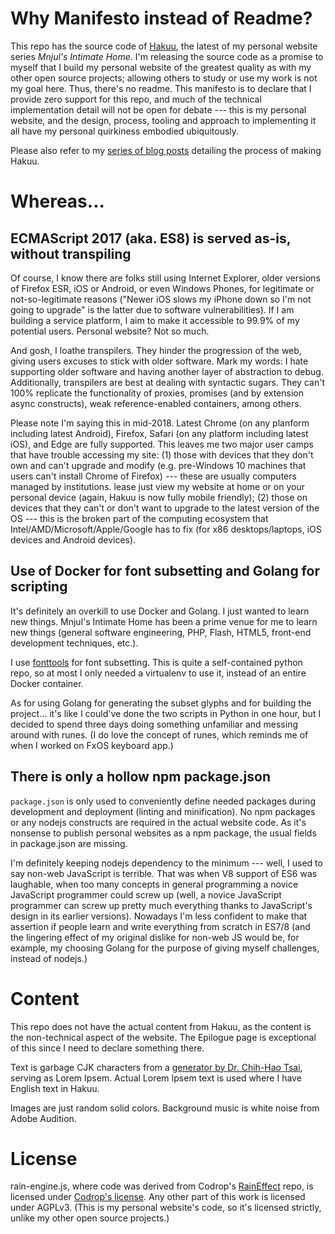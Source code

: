 # Why Manifesto instead of Readme?

This repo has the source code of [Hakuu](https://hakuu.mnjul.net/), the latest
of my personal website series *Mnjul's Intimate Home*. I'm releasing the source
code as a promise to myself that I build my personal website of the greatest
quality as with my other open source projects; allowing others to study or use
my work is not my goal here. Thus, there's no readme. This manifesto is to
declare that I provide zero support for this repo, and much of the technical
implementation detail will not be open for debate --- this is my personal
website, and the design, process, tooling and approach to implementing it all
have my personal quirkiness embodied ubiquitously.

Please also refer to my [series of blog posts](https://blogs.purincess.tw/matrixblog/2018/06/hakuu-in-the-making-0)
detailing the process of making Hakuu.

# Whereas...

## ECMAScript 2017 (aka. ES8) is served as-is, without transpiling

Of course, I know there are folks still using Internet Explorer, older versions
of Firefox ESR, iOS or Android, or even Windows Phones, for legitimate or
not-so-legitimate reasons ("Newer iOS slows my iPhone down so I'm not going to
upgrade" is the latter due to software vulnerabilities). If I am building a
service platform, I aim to make it accessible to 99.9% of my potential users.
Personal website? Not so much.

And gosh, I loathe transpilers. They hinder the progression of the web, giving
users excuses to stick with older software. Mark my words: I hate supporting
older software and having another layer of abstraction to debug.
Additionally, transpilers are best at dealing with syntactic sugars. They can't
100% replicate the functionality of proxies, promises (and by extension async
constructs), weak reference-enabled containers, among others.

Please note I'm saying this in mid-2018. Latest Chrome (on any planform
including latest Android), Firefox, Safari (on any platform including latest
iOS), and Edge are fully supported. This leaves me two major user camps that
have trouble accessing my site: (1) those with devices that they don't own and
can't upgrade and modify (e.g. pre-Windows 10 machines that users can't install
Chrome of Firefox) --- these are usually computers managed by institutions. 
lease just view my website at home or on your personal device (again, Hakuu is
now fully mobile friendly); (2) those on devices that they can't or don't want
to upgrade to the latest version of the OS --- this is the broken part of the
computing ecosystem that Intel/AMD/Microsoft/Apple/Google has to fix (for x86
desktops/laptops, iOS devices and Android devices).

## Use of Docker for font subsetting and Golang for scripting

It's definitely an overkill to use Docker and Golang. I just wanted to learn
new things. Mnjul's Intimate Home has been a prime venue for me to learn new
things (general software engineering, PHP, Flash, HTML5, front-end development
techniques, etc.).

I use [fonttools](https://github.com/fonttools/fonttools) for font subsetting.
This is quite a self-contained python repo, so at most I only needed a
virtualenv to use it, instead of an entire Docker container. 

As for using Golang for generating the subset glyphs and for building the
project... it's like I could've done the two scripts in Python in one hour, but
I decided to spend three days doing something unfamiliar and messing around with
runes. (I do love the concept of runes, which reminds me of when I worked on
FxOS keyboard app.)

## There is only a hollow npm package.json
`package.json` is only used to conveniently define needed packages during
development and deployment (linting and minification). No npm packages or any
nodejs constructs are required in the actual website code. As it's nonsense to
publish personal websites as a npm package, the usual fields in package.json are
missing.

I'm definitely keeping nodejs dependency to the minimum --- well, I used to
say non-web JavaScript is terrible. That was when V8 support of ES6 was
laughable, when too many concepts in general programming a novice JavaScript
programmer could screw up (well, a novice JavaScript programmer can screw up
pretty much everything thanks to JavaScript's design in its earlier versions).
Nowadays I'm less confident to make that assertion if people learn and write
everything from scratch in ES7/8 (and the lingering effect of my original
dislike for non-web JS would be, for example, my choosing Golang for the purpose
of  giving myself challenges, instead of nodejs.)

# Content
This repo does not have the actual content from Hakuu, as the content is the
non-technical aspect of the website. The Epilogue page is exceptional of this
since I need to declare something there.

Text is garbage CJK characters from a [generator by Dr. Chih-Hao Tsai](http://technology.chtsai.org/pseudotext/),
serving as Lorem Ipsem. Actual Lorem Ipsem text is used where I have English
text in Hakuu. 

Images are just random solid colors. Background music is white noise from Adobe
Audition.

# License
rain-engine.js, where code was derived from Codrop's [RainEffect](https://github.com/codrops/RainEffect/commits/master) repo,
is licensed under [Codrop's license](https://tympanus.net/Development/RainEffect/).
Any other part of this work is licensed under AGPLv3. (This is my personal
website's code, so it's licensed strictly, unlike my other open source projects.)
